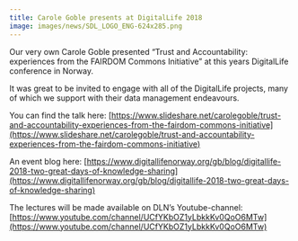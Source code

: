 ```yaml
---
title: Carole Goble presents at DigitalLife 2018
image: images/news/SDL_LOGO_ENG-624x285.png
---
```



Our very own Carole Goble presented “Trust and Accountability: experiences from the FAIRDOM Commons Initiative” at this years DigitalLife conference in Norway.

It was great to be invited to engage with all of the DigitalLife projects, many of which we support with their data management endeavours.

You can find the talk here:
[https://www.slideshare.net/carolegoble/trust-and-accountability-experiences-from-the-fairdom-commons-initiative](https://www.slideshare.net/carolegoble/trust-and-accountability-experiences-from-the-fairdom-commons-initiative)

An event blog here:
[https://www.digitallifenorway.org/gb/blog/digitallife-2018-two-great-days-of-knowledge-sharing](https://www.digitallifenorway.org/gb/blog/digitallife-2018-two-great-days-of-knowledge-sharing)

The lectures will be made available on DLN’s Youtube-channel:
[https://www.youtube.com/channel/UCfYKbOZ1yLbkkKv0QoO6MTw](https://www.youtube.com/channel/UCfYKbOZ1yLbkkKv0QoO6MTw)

